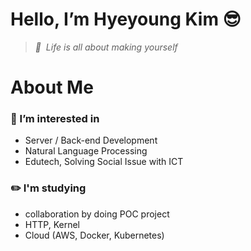 # Hello, I’m Hyeyoung Kim 😎
> _💎 &nbsp;Life is all about making yourself_


# About Me
### 🌱 I’m interested in 
- Server / Back-end Development
- Natural Language Processing
- Edutech, Solving Social Issue with ICT
### ✏️ I'm studying
- collaboration by doing POC project
- HTTP, Kernel
- Cloud (AWS, Docker, Kubernetes)

<!---
0sunzero0/0sunzero0 is a ✨ special ✨ repository because its `README.md` (this file) appears on your GitHub profile.
You can click the Preview link to take a look at your changes.
--->
